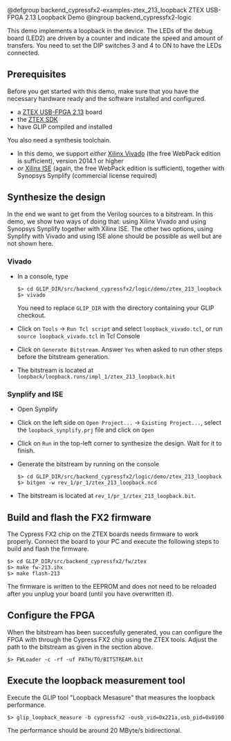 @defgroup backend_cypressfx2-examples-ztex_213_loopback ZTEX USB-FPGA 2.13 Loopback Demo
@ingroup backend_cypressfx2-logic

This demo implements a loopback in the device. The LEDs of the debug
board (LED2) are driven by a counter and indicate the speed and amount
of transfers. You need to set the DIP switches 3 and 4 to ON to have the LEDs
connected.

Prerequisites
-------------
Before you get started with this demo, make sure that you have the necessary
hardware ready and the software installed and configured.

* a [ZTEX USB-FPGA 2.13](http://www.ztex.de/usb-fpga-2/usb-fpga-2.13.e.html)
  board
* the [ZTEX SDK](http://www.ztex.de/firmware-kit/)
* have GLIP compiled and installed

You also need a synthesis toolchain.
* In this demo, we support *either*
  [Xilinx Vivado](http://www.xilinx.com/products/design-tools/vivado/)
  (the free WebPack edition is sufficient), version 2014.1 or higher
* *or* [Xilinx ISE](http://www.xilinx.com/products/design-tools/ise-design-suite/)
  (again, the free WebPack edition is sufficient), together with Synopsys
  Synplify (commercial license required)

Synthesize the design
---------------------
In the end we want to get from the Verilog sources to a bitstream. In this demo,
we show two ways of doing that: using Xilinx Vivado and using Synopsys Synplify
together with Xilinx ISE. The other two options, using Synplify with Vivado and
using ISE alone should be possible as well but are not shown here.

### Vivado ###
* In a console, type

      $> cd GLIP_DIR/src/backend_cypressfx2/logic/demo/ztex_213_loopback
      $> vivado

  You need to replace `GLIP_DIR` with the directory containing your GLIP
  checkout.

* Click on `Tools` -> `Run Tcl script` and select `loopback_vivado.tcl`, or run
  `source loopback_vivado.tcl` in Tcl Console
* Click on `Generate Bitstream`. Answer `Yes` when asked to run other steps
  before the bitstream generation.
* The bitstream is located at
  `loopback/loopback.runs/impl_1/ztex_213_loopback.bit`

### Synplify and ISE ###
* Open Synplify
* Click on the left side on `Open Project...` -> `Existing Project...`, select
  the `loopback_synplify.prj` file and click on `Open`
* Click on `Run` in the top-left corner to synthesize the design. Wait for it to
  finish.
* Generate the bitstream by running on the console

      $> cd GLIP_DIR/src/backend_cypressfx2/logic/demo/ztex_213_loopback
      $> bitgen -w rev_1/pr_1/ztex_213_loopback.ncd

* The bitstream is located at `rev_1/pr_1/ztex_213_loopback.bit`.

Build and flash the FX2 firmware
--------------------------------

The Cypress FX2 chip on the ZTEX boards needs firmware to work properly.
Connect the board to your PC and execute the following steps to build and
flash the firmware.

    $> cd GLIP_DIR/src/backend_cypressfx2/fw/ztex
    $> make fw-213.ihx
    $> make flash-213

The firmware is written to the EEPROM and does not need to be reloaded after you
unplug your board (until you have overwritten it).

Configure the FPGA
------------------

When the bitstream has been succesfully generated, you can configure the FPGA
with through the Cypress FX2 chip using the ZTEX tools. Adjust the path to the
bitstream as given in the section above.

    $> FWLoader -c -rf -uf PATH/TO/BITSTREAM.bit

Execute the loopback measurement tool
--------------------------------------

Execute the GLIP tool "Loopback Mesasure" that measures the loopback
performance.

    $> glip_loopback_measure -b cypressfx2 -ousb_vid=0x221a,usb_pid=0x0100

The performance should be around 20 MByte/s bidirectional.

